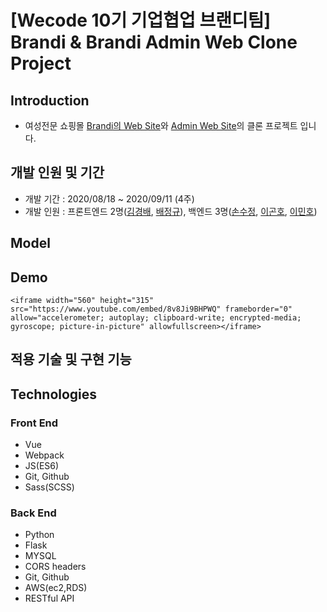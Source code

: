 # [Wecode 10기 기업협업 브랜디팀] <br /> Brandi & Brandi Admin Web Clone Project

## Introduction

- 여성전문 쇼핑몰 [Brandi의 Web Site](https://www.brandi.co.kr/)와 [Admin Web Site](http://admin.brandi.co.kr/)의 클론 프로젝트 입니다.

## 개발 인원 및 기간

- 개발 기간 : 2020/08/18 ~ 2020/09/11 (4주)
- 개발 인원 : 프론트엔드 2명([김경배](https://github.com/rudqo14), [배정규](https://github.com/junggyoo)), 백엔드 3명([손수정](https://github.com/soojung601), [이곤호](https://github.com/sincerity10), [이민호](https://github.com/minho-lee0716))

## Model

## Demo

```<iframe width="560" height="315" src="https://www.youtube.com/embed/8v8Ji9BHPWQ" frameborder="0" allow="accelerometer; autoplay; clipboard-write; encrypted-media; gyroscope; picture-in-picture" allowfullscreen></iframe>```

## 적용 기술 및 구현 기능

## Technologies

### Front End

- Vue
- Webpack
- JS(ES6)
- Git, Github
- Sass(SCSS)

### Back End

- Python
- Flask
- MYSQL
- CORS headers
- Git, Github
- AWS(ec2,RDS)
- RESTful API
